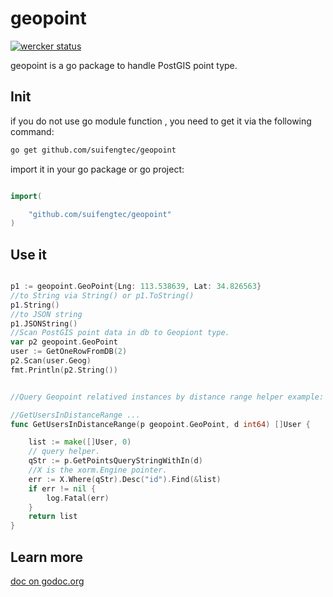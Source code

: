 # geopoint
[![wercker status](https://app.wercker.com/status/3dac46658e067a895b21b697a61f5c60/s/master "wercker status")](https://app.wercker.com/project/byKey/3dac46658e067a895b21b697a61f5c60)

geopoint is a go package to handle PostGIS point type.

## Init

if you do not use go module function , you need to get it via the following command:

```bash
go get github.com/suifengtec/geopoint

```

import it in your go package or go project:

```go

import(

    "github.com/suifengtec/geopoint"
)

```

## Use it

```go

p1 := geopoint.GeoPoint{Lng: 113.538639, Lat: 34.826563}
//to String via String() or p1.ToString()
p1.String()
//to JSON string
p1.JSONString()
//Scan PostGIS point data in db to Geopiont type.
var p2 geopoint.GeoPoint
user := GetOneRowFromDB(2)
p2.Scan(user.Geog)
fmt.Println(p2.String())


//Query Geopoint relatived instances by distance range helper example:

//GetUsersInDistanceRange ...
func GetUsersInDistanceRange(p geopoint.GeoPoint, d int64) []User {

    list := make([]User, 0)
    // query helper.
    qStr := p.GetPointsQueryStringWithIn(d)
    //X is the xorm.Engine pointer.
    err := X.Where(qStr).Desc("id").Find(&list)
    if err != nil {
        log.Fatal(err)
    }
    return list
}

```

## Learn more

[doc on godoc.org](https://godoc.org/github.com/suifengtec/geopoint)
